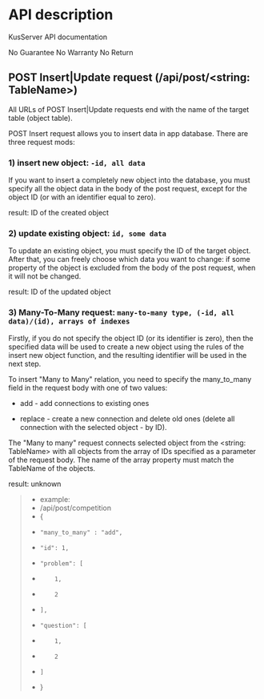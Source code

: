 # API description

KusServer API documentation

No Guarantee No Warranty No Return

## POST Insert|Update request (/api/post/<string: TableName>)

All URLs of POST Insert|Update requests end with the name of the target table (object table).

POST Insert request allows you to insert data in app database. There are three request mods:

### 1) insert new object: `-id, all data`

If you want to insert a completely new object into the database, you must specify all the object data 
in the body of the post request, except for the object ID (or with an identifier equal to zero).

result: ID of the created object

### 2) update existing object: `id, some data`

To update an existing object, you must specify the ID of the target object. 
After that, you can freely choose which data you want to change: 
if some property of the object is excluded from the body of the post request, when it will not be changed.

result: ID of the updated object

### 3) Many-To-Many request: `many-to-many type, (-id, all data)/(id), arrays of indexes`

Firstly, if you do not specify the object ID (or its identifier is zero), 
then the specified data will be used to create a new object using the rules of the insert new object function, 
and the resulting identifier will be used in the next step.

To insert "Many to Many" relation, you need to specify 
the many_to_many field in the request body with one of two values:

- add - add connections to existing ones 

- replace - create a new connection and delete old ones (delete all connection with the selected object - by ID).

The "Many to many" request connects selected object from the <string: TableName> 
with all objects from the array of IDs specified as a parameter of the request body. 
The name of the array property must match the TableName of the objects.

result: unknown

> - example:
> - /api/post/competition
> - {
> -     "many_to_many" : "add",
> -     "id": 1,
> -     "problem": [
> -         1,
> -         2
> -     ],
> - 	"question": [
> -         1,
> -         2
> -     ]
> - }
